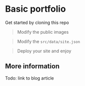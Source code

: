 # Basic portfolio

Get started by cloning this repo

> Modify the public images

> Modify the `src/data/site.json`

> Deploy your site and enjoy

## More information

Todo: link to blog article
